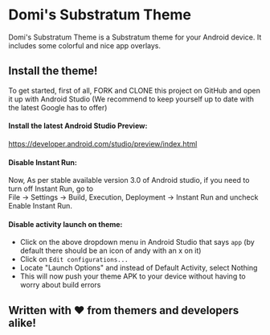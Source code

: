 # Domi's Substratum Theme
Domi's Substratum Theme is a Substratum theme for your Android device. It includes some colorful and nice app overlays. 
## Install the theme!
To get started, first of all, FORK and CLONE this project on GitHub and open it up with Android Studio (We recommend to keep yourself up to date with the latest Google has to offer) 

#### Install the latest Android Studio Preview: 
https://developer.android.com/studio/preview/index.html 

#### Disable Instant Run: 
Now, As per stable available version 3.0 of Android studio, if you need to turn off Instant Run, go to  
File → Settings → Build, Execution, Deployment → Instant Run and uncheck Enable Instant Run. 

#### Disable activity launch on theme: 
  - Click on the above dropdown menu in Android Studio that says `app` (by default there should be an icon of andy with an x on it)
  - Click on `Edit configurations...`
  - Locate "Launch Options" and instead of Default Activity, select Nothing
  - This will now push your theme APK to your device without having to worry about build errors

## Written with ❤ from themers and developers alike!